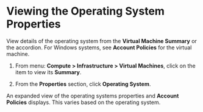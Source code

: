 # Viewing the Operating System Properties

View details of the operating system from the **Virtual Machine
Summary** or the accordion. For Windows systems, see **Account
Policies** for the virtual machine.

1.  From menu: **Compute > Infrastructure > Virtual Machines**, click on
    the item to view its **Summary**.

2.  From the **Properties** section, click **Operating System**.

An expanded view of the operating systems properties and **Account
Policies** displays. This varies based on the operating system.
